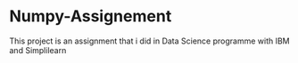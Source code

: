 # Numpy-Assignement
This project is an assignment that  i did in Data Science programme with IBM and Simplilearn
